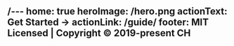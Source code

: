 /---
home: true
heroImage: /hero.png
actionText: Get Started →
actionLink: /guide/
footer: MIT Licensed | Copyright © 2019-present CH
---
